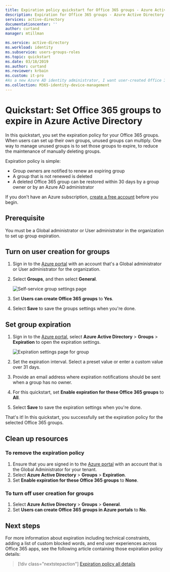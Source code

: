 ```yaml
---
title: Expiration policy quickstart for Office 365 groups - Azure Active Directory | Microsoft Docs
description: Expiration for Office 365 groups - Azure Active Directory
services: active-directory
documentationcenter: ''
author: curtand
manager: mtillman

ms.service: active-directory
ms.workload: identity
ms.subservice: users-groups-roles
ms.topic: quickstart
ms.date: 03/18/2019
ms.author: curtand
ms.reviewer: krbain
ms.custom: it-pro
#As a new Azure AD identity administrator, I want user-created Office 365 groups in my tenant to expire so I can reduce the number of unused groups.
ms.collection: M365-identity-device-management
---
```

# Quickstart: Set Office 365 groups to expire in Azure Active Directory

In this quickstart, you set the expiration policy for your Office 365 groups. When users can set up their own groups, unused groups can multiply. One way to manage unused groups is to set those groups to expire, to reduce the maintenance of manually deleting groups.

Expiration policy is simple:

* Group owners are notified to renew an expiring group
* A group that is not renewed is deleted
* A deleted Office 365 group can be restored within 30 days by a group owner or by an Azure AD administrator

If you don't have an Azure subscription, [create a free account](https://azure.microsoft.com/free/) before you begin.

## Prerequisite

You must be a Global administrator or User administrator in the organization to set up group expiration.

## Turn on user creation for groups

1. Sign in to the [Azure portal](https://portal.azure.com) with an account that's a Global administrator or User administrator for the organization.

2. Select **Groups**, and then select **General**.
  
   ![Self-service group settings page](./media/groups-quickstart-expiration/self-service-settings.png)

3. Set  **Users can create Office 365 groups** to **Yes**.

4. Select **Save** to save the groups settings when you're done.

## Set group expiration

1. Sign in to the [Azure portal](https://portal.azure.com), select **Azure Active Directory** > **Groups** > **Expiration** to open the expiration settings.
  
   ![Expiration settings page for group](./media/groups-quickstart-expiration/expiration-settings.png)

2. Set the expiration interval. Select a preset value or enter a custom value over 31 days. 

3. Provide an email address where expiration notifications should be sent when a group has no owner.

4. For this quickstart, set **Enable expiration for these Office 365 groups** to **All**.

5. Select **Save** to save the expiration settings when you're done.

That's it! In this quickstart, you successfully set the expiration policy for the selected Office 365 groups.

## Clean up resources

### To remove the expiration policy

1. Ensure that you are signed in to the [Azure portal](https://portal.azure.com) with an account that is the Global Administrator for your tenant.
2. Select **Azure Active Directory** > **Groups** > **Expiration**.
3. Set **Enable expiration for these Office 365 groups** to **None**.

### To turn off user creation for groups

1. Select **Azure Active Directory** > **Groups** > **General**. 
2. Set **Users can create Office 365 groups in Azure portals** to **No**.

## Next steps

For more information about expiration including technical constraints, adding a list of custom blocked words, and end user experiences across Office 365 apps, see the following article containing those expiration policy details:

> [!div class="nextstepaction"]
> [Expiration policy all details](groups-lifecycle.md)
